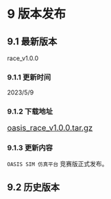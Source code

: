 # 9 版本发布
## 9.1 最新版本
race_v1.0.0

### 9.1.1 更新时间
2023/5/9

### 9.1.2 下载地址
<font size=4>[oasis_race_v1.0.0.tar.gz](https://carsmos.oss-cn-chengdu.aliyuncs.com/carsmos.tar.gz)</font>

### 9.1.3 更新内容
`OASIS SIM 仿真平台` 竞赛版正式发布。

## 9.2 历史版本

